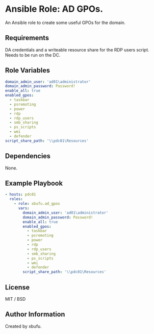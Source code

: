 Ansible Role: AD GPOs.
=========

An Ansible role to create some useful GPOs for the domain.

Requirements
------------

DA credentials and a writeable resource share for the RDP users script. Needs to be run on the DC.

Role Variables
--------------

```yml
domain_admin_user: 'ad01\administrator'
domain_admin_password: Password!
enable_all: true
enabled_gpos:
  - taskbar
  - psremoting
  - power
  - rdp
  - rdp_users
  - smb_sharing
  - ps_scripts
  - wmi
  - defender
script_share_path: '\\pdc01\Resources'
```

Dependencies
------------

None.

Example Playbook
----------------

```yml
- hosts: pdc01
  roles:
    - role: xbufu.ad_gpos
      vars:
        domain_admin_user: 'ad01\administrator'
        domain_admin_password: Password!
        enable_all: true
        enabled_gpos:
          - taskbar
          - psremoting
          - power
          - rdp
          - rdp_users
          - smb_sharing
          - ps_scripts
          - wmi
          - defender
        script_share_path: '\\pdc01\Resources'
```

License
-------

MIT / BSD

Author Information
------------------

Created by xbufu.
